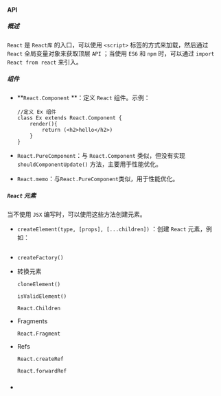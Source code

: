 #### API

##### 概述

`React` 是 `React库` 的入口，可以使用 `<script>` 标签的方式来加载，然后通过 `React` 全局变量对象来获取顶层 `API` ；当使用 `ES6` 和 `npm` 时，可以通过 `import React from react` 来引入。

##### 组件

- **`React.Component` **：定义 `React` 组件。示例：

  ```react
  //定义 Ex 组件
  class Ex extends React.Component {
      render(){
          return (<h2>hello</h2>)
      }
  }
  ```

- `React.PureComponent`：与 `React.Component` 类似，但没有实现 `shouldComponentUpdate()` 方法，主要用于性能优化。
- `React.memo`：与`React.PureComponent`类似，用于性能优化。

##### `React` 元素

当不使用 `JSX` 编写时，可以使用这些方法创建元素。

- `createElement(type, [props], [...children])` ：创建 `React` 元素，例如：

  ```react
  
  ```

  

- `createFactory()`

- 转换元素

  `cloneElement()`

  `isValidElement()`

  `React.Children`

- Fragments

  `React.Fragment`

- Refs

  `React.createRef`

  `React.forwardRef`

  ### 

- 

  